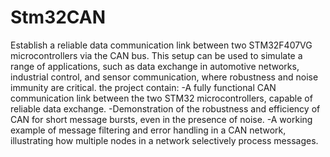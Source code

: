 # Stm32CAN
Establish a reliable data communication link between two STM32F407VG microcontrollers via the CAN bus. This setup can be used to simulate a range of applications, such as data exchange in automotive networks, industrial control, and sensor communication, where robustness and noise immunity are critical.
the project contain:
-A fully functional CAN communication link between the two STM32 microcontrollers, capable of reliable data exchange.
-Demonstration of the robustness and efficiency of CAN for short message bursts, even in the presence of noise.
-A working example of message filtering and error handling in a CAN network, illustrating how multiple nodes in a network selectively process messages.

